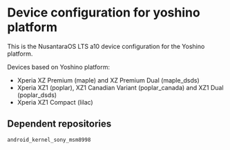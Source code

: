 Device configuration for yoshino platform
=========================================

This is the NusantaraOS LTS a10 device configuration for the Yoshino platform.

Devices based on Yoshino platform:

* Xperia XZ Premium (maple) and XZ Premium Dual (maple_dsds)
* Xperia XZ1 (poplar), XZ1 Canadian Variant (poplar_canada) and XZ1 Dual (poplar_dsds)
* Xperia XZ1 Compact (lilac)

Dependent repositories
----------------------

    android_kernel_sony_msm8998
